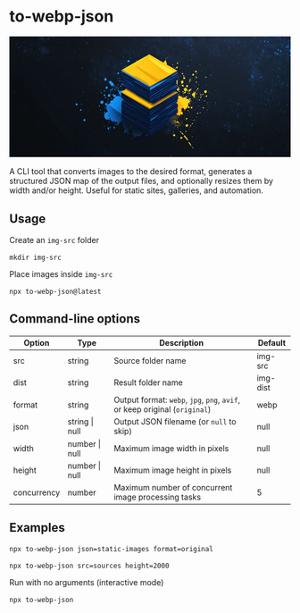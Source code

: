 # to-webp-json

![to-webp-json](bg.jpg)

A CLI tool that converts images to the desired format, generates a structured JSON map of the output files, and optionally resizes them by width and/or height. Useful for static sites, galleries, and automation.

## Usage

Create an `img-src` folder

```shell
mkdir img-src
```

Place images inside `img-src`

```shell
npx to-webp-json@latest
```

## Command-line options

| Option      | Type           | Description                                                                | Default  |
| ----------- | -------------- | -------------------------------------------------------------------------- | -------- |
| src         | string         | Source folder name                                                         | img-src  |
| dist        | string         | Result folder name                                                         | img-dist |
| format      | string         | Output format: `webp`, `jpg`, `png`, `avif`, or keep original (`original`) | webp     |
| json        | string \| null | Output JSON filename (or `null` to skip)                                   | null     |
| width       | number \| null | Maximum image width in pixels                                              | null     |
| height      | number \| null | Maximum image height in pixels                                             | null     |
| concurrency | number         | Maximum number of concurrent image processing tasks                        | 5        |

## Examples

```shell
npx to-webp-json json=static-images format=original
```

```shell
npx to-webp-json src=sources height=2000
```

Run with no arguments (interactive mode)

```shell
npx to-webp-json
```
